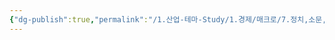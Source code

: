 ```yaml
---
{"dg-publish":true,"permalink":"/1.산업-테마-Study/1.경제/매크로/7.정치,소문,지정학/트럼프/","created":"2024-12-20T15:18:00.672+09:00","updated":"2025-06-03T20:07:19.895+09:00"}
---
```


